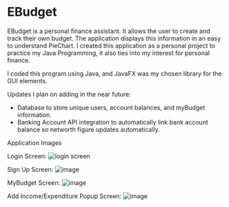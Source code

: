 # EBudget

EBudget is a personal finance assistant. It allows the user to create and track their own budget. The application displays this information in an easy to understand PieChart. 
I created this application as a personal project to practice my Java Programming, it also ties into my interest for personal finance. 

I coded this program using Java, and JavaFX was my chosen library for the GUI elements.

Updates I plan on adding in the near future:
- Database to store unique users, account balances, and myBudget information.
- Banking Account API integration to automatically link bank account balance so networth figure updates automatically.

Application Images

Login Screen:
![login screen](https://user-images.githubusercontent.com/91664359/147392385-40543275-57eb-410b-aa64-e2e8f2510435.PNG)

Sign Up Screen:
![image](https://user-images.githubusercontent.com/91664359/147392457-6a23fb29-edc2-40fb-8b65-c70e4a1d1360.png)

MyBudget Screen:
![image](https://user-images.githubusercontent.com/91664359/147392483-da7c8021-9810-47bb-a61d-e99210fdd458.png)

Add Income/Expenditure Popup Screen:
![image](https://user-images.githubusercontent.com/91664359/147392552-257b4b94-f7cd-4040-910a-39cc8f97f62c.png)
